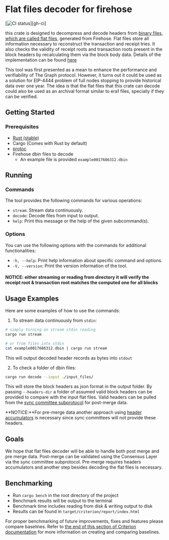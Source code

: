 # Flat files decoder for firehose

[![CI status](https://github.com/semiotic-ai/flat-files-decoder/workflows/ci/badge.svg)][gh-ci]

<!-- TODO: Seve please checkout if what I wrote makes sense -->
this crate is designed to decompress and decode headers from [binary files, which are called flat files,](https://github.com/streamingfast/firehose-ethereum/blob/develop/proto/sf/ethereum/type/v2/type.proto) generated from Firehose. Flat files store all information necessary to reconstruct the transaction and receipt tries. It also checks the validity of 
receipt roots and transaction roots present in the block headers by recalculating them via the block body data. Details of the implementation can be found [here](https://github.com/streamingfast/dbin?tab=readme-ov-file)

This tool was first presented as a mean to enhance the performance and verifiability of The Graph protocol. However,
it turns out it could be used as a solution for EIP-4444 problem of full nodes stopping to provide historical data over one year.
The idea is that the flat files that this crate can decode could also be used as an archival format similar to era1 files, specially
if they can be verified. 

## Getting Started

### Prerequisites
- [Rust (stable)](https://www.rust-lang.org/tools/install)
- Cargo (Comes with Rust by default)
- [protoc](https://grpc.io/docs/protoc-installation/)
- Firehose dbin files to decode
  - An example file is provided `example0017686312.dbin`

## Running

### Commands

The tool provides the following commands for various operations:

- `stream`: Stream data continuously.
- `decode`: Decode files from input to output.
- `help`: Print this message or the help of the given subcommand(s).

### Options

You can use the following options with the commands for additional functionalities:

- `-h, --help`: Print help information about specific command and options.
- `-V, --version`: Print the version information of the tool.


#### NOTICE: either streaming or reading from directory it will verify the receipt root & transaction root matches the computed one for all blocks

## Usage Examples

Here are some examples of how to use the commands:

1. To stream data continuously from `stdin`:

  ```bash
  # simply turning on stream stdin reading
  cargo run stream
  
  # or from files into stdin
  cat example0017686312.dbin | cargo run stream
  ```

This will output decoded header records as bytes into `stdout`

2. To check a folder of dbin files:

```bash
cargo run decode --input ./input_files/
```

This will store the block headers as json format in the output folder. 
By passing `--headers-dir` a folder of assumed valid block headers can be provided to compare
with the input flat files. Valid headers can be pulled from the [sync committee subprotocol](https://github.com/ethereum/annotated-spec/blob/master/altair/sync-protocol.md) for post-merge data.

<!-- TODO: once the header_accumulator is made public, link it here -->
**NOTICE:**For pre-merge data another approach using [header accumulators](https://github.com/ethereum/portal-network-specs/blob/8ad5bc33cb0d4485d2eab73bf2decc43e7566a8f/history-network.md#the-header-accumulator) is necessary since
sync committees will not provide these headers.

## Goals
<!-- TODO: Any other goals I should add? -->
We hope that flat files decoder will be able to handle
both post merge and pre merge data. Post-merge can be validated 
using the Consensus Layer via the sync committee subprotocol. Pre-merge requires
headers accumulators and another step besides decoding the flat files is necessary.
 
## Benchmarking
- Run `cargo bench` in the root directory of the project
- Benchmark results will be output to the terminal
- Benchmark time includes reading from disk & writing output to disk
- Results can be found in `target/criterion/report/index.html`

For proper benchmarking of future improvements, fixes and features please compare baselines.
Refer to [the end of this section of Criterion documentation](https://bheisler.github.io/criterion.rs/book/user_guide/command_line_options.html) for more information on creating and comparing baselines.